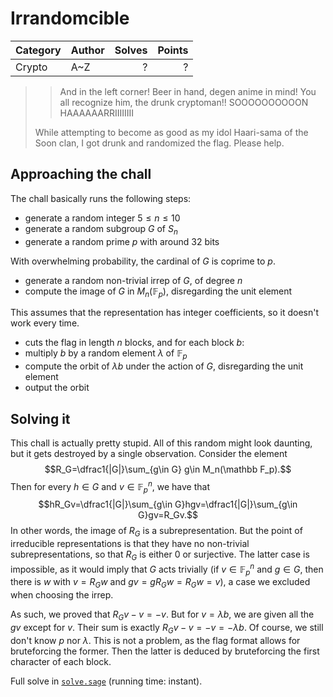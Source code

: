 # Irrandomcible

Category | Author | Solves | Points
-------- | ------ | -----: | -----:
Crypto   | A~Z    | ?      | ?

> > And in the left corner! Beer in hand, degen anime in mind! You all recognize him, the drunk cryptoman!! SOOOOOOOOOON HAAAAAARRIIIIIIII
>
> While attempting to become as good as my idol Haari-sama of the Soon clan, I got drunk and randomized the flag. Please help.

## Approaching the chall

The chall basically runs the following steps:
- generate a random integer $5 \leq n \leq 10$
- generate a random subgroup $G$ of $S_n$
- generate a random prime $p$ with around $32$ bits

With overwhelming probability, the cardinal of $G$ is coprime to $p$.
- generate a random non-trivial irrep of $G$, of degree $n$
- compute the image of $G$ in $M_n(\mathbb F_p)$, disregarding the unit element

This assumes that the representation has integer coefficients, so it doesn't work every time.
- cuts the flag in length $n$ blocks, and for each block $b$:
- multiply $b$ by a random element $\lambda$ of $\mathbb F_p$
- compute the orbit of $\lambda b$ under the action of $G$, disregarding the unit element
- output the orbit

## Solving it

This chall is actually pretty stupid.
All of this random might look daunting, but it gets destroyed by a single observation.
Consider the element $$R_G=\dfrac1{|G|}\sum_{g\in G} g\in M_n(\mathbb F_p).$$
Then for every $h\in G$ and $v\in \mathbb F_p^n$, we have that $$hR_Gv=\dfrac1{|G|}\sum_{g\in G}hgv=\dfrac1{|G|}\sum_{g\in G}gv=R_Gv.$$
In other words, the image of $R_G$ is a subrepresentation.
But the point of irreducible representations is that they have no non-trivial subrepresentations, so that $R_G$ is either $0$ or surjective.
The latter case is impossible, as it would imply that $G$ acts trivially (if $v\in\mathbb F_p^n$ and $g\in G$, then there is $w$ with $v=R_Gw$ and $gv=gR_Gw=R_Gw=v$), a case we excluded when choosing the irrep.

As such, we proved that $R_Gv-v=-v$.
But for $v=\lambda b$, we are given all the $gv$ except for $v$.
Their sum is exactly $R_Gv-v=-v=-\lambda b$.
Of course, we still don't know $p$ nor $\lambda$.
This is not a problem, as the flag format allows for bruteforcing the former.
Then the latter is deduced by bruteforcing the first character of each block.

Full solve in [`solve.sage`](./debug/solve.sage) (running time: instant).